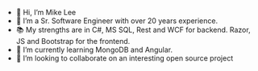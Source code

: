 - 👋 Hi, I’m Mike Lee
- 👀 I’m a Sr. Software Engineer with over 20 years experience.
- 📚 My strengths are in C#, MS SQL, Rest and WCF for backend. Razor, JS and Bootstrap for the frontend.
- 🌱 I’m currently learning MongoDB and Angular.
- 💞️ I’m looking to collaborate on an interesting open source project 


